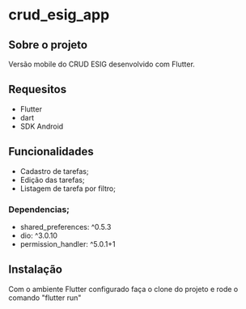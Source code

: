 # crud_esig_app

## Sobre o projeto

Versão mobile do CRUD ESIG desenvolvido com Flutter.

## Requesitos

- Flutter
- dart
- SDK Android

## Funcionalidades

- Cadastro de tarefas;
- Edição das tarefas;
- Listagem de tarefa por filtro;

### Dependencias;

- shared_preferences: ^0.5.3
- dio: ^3.0.10
- permission_handler: ^5.0.1+1

## Instalação

Com o ambiente Flutter configurado faça o clone do projeto e rode o comando "flutter run"
